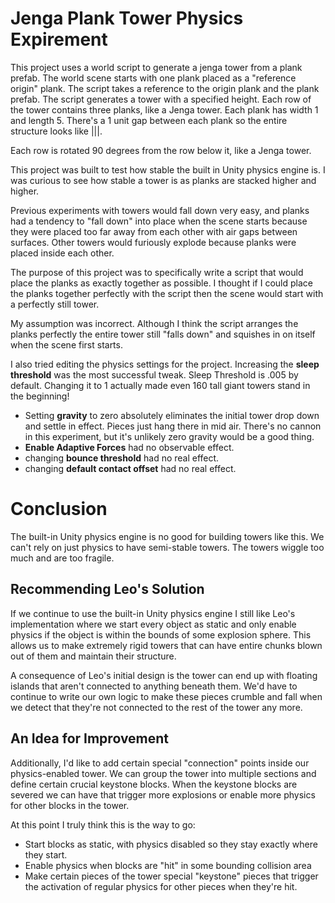 # Jenga Plank Tower Physics Expirement
This project uses a world script to generate a jenga tower from a plank prefab.
The world scene starts with one plank placed as a "reference origin" plank. The
script takes a reference to the origin plank and the plank prefab. The script
generates a tower with a specified height. Each row of the tower contains three
planks, like a Jenga tower. Each plank has width 1 and length 5. There's a 1
unit gap between each plank so the entire structure looks like |||.

Each row is rotated 90 degrees from the row below it, like a Jenga tower.

This project was built to test how stable the built in Unity physics engine is.
I was curious to see how stable a tower is as planks are stacked higher and
higher.

Previous experiments with towers would fall down very easy, and planks had a
tendency to "fall down" into place when the scene starts because they were
placed too far away from each other with air gaps between surfaces. Other
towers would furiously explode because planks were placed inside each other.

The purpose of this project was to specifically write a script that would
place the planks as exactly together as possible. I thought if I could place
the planks together perfectly with the script then the scene would start with
a perfectly still tower.

My assumption was incorrect. Although I think the script arranges the planks 
perfectly the entire tower still "falls down" and squishes in on itself when
the scene first starts.

I also tried editing the physics settings for the project. Increasing the
**sleep threshold** was the most successful tweak. Sleep Threshold is .005
by default. Changing it to 1 actually made even 160 tall giant towers stand
in the beginning!

* Setting **gravity** to zero absolutely eliminates the initial tower drop down
  and settle in effect. Pieces just hang there in mid air. There's no cannon
  in this experiment, but it's unlikely zero gravity would be a good thing.
* **Enable Adaptive Forces** had no observable effect.
* changing **bounce threshold** had no real effect.
* changing **default contact offset** had no real effect.

# Conclusion
The built-in Unity physics engine is no good for building towers like this. We
can't rely on just physics to have semi-stable towers. The towers wiggle too
much and are too fragile. 

## Recommending Leo's Solution
If we continue to use the built-in Unity physics engine I still like Leo's
implementation where we start every object as static and only enable physics
if the object is within the bounds of some explosion sphere. This allows us
to make extremely rigid towers that can have entire chunks blown out of them
and maintain their structure.

A consequence of Leo's initial design is the tower can end up with floating
islands that aren't connected to anything beneath them. We'd have to continue
to write our own logic to make these pieces crumble and fall when we detect
that they're not connected to the rest of the tower any more.

## An Idea for Improvement
Additionally, I'd like to add certain special "connection" points inside
our physics-enabled tower. We can group the tower into multiple sections
and define certain crucial keystone blocks. When the keystone blocks are
severed we can have that trigger more explosions or enable more physics
for other blocks in the tower.

At this point I truly think this is the way to go:
* Start blocks as static, with physics disabled so they stay exactly where
  they start.
* Enable physics when blocks are "hit" in some bounding collision area
* Make certain pieces of the tower special "keystone" pieces that trigger
  the activation of regular physics for other pieces when they're hit.
